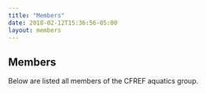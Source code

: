 ```yaml
---
title: "Members"
date: 2018-02-12T15:36:56-05:00
layout: members
---
```


## Members

Below are listed all members of the CFREF aquatics group.
